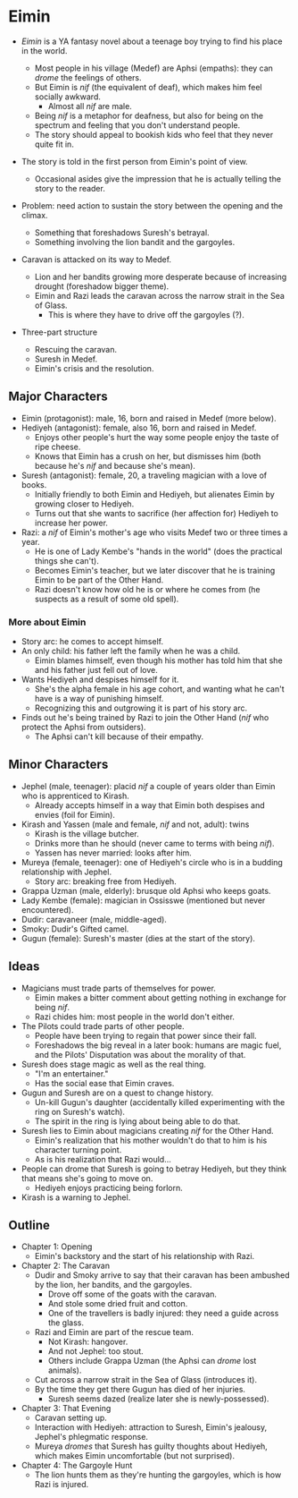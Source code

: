 # Eimin

- *Eimin* is a YA fantasy novel about a teenage boy trying to find his place in the world.
  - Most people in his village (Medef) are Aphsi (empaths): they can *drome* the feelings of others.
  - But Eimin is *nif* (the equivalent of deaf), which makes him feel socially awkward.
    - Almost all *nif* are male.
  - Being *nif* is a metaphor for deafness, but also for being on the spectrum and feeling that you don't understand people.
  - The story should appeal to bookish kids who feel that they never quite fit in.
- The story is told in the first person from Eimin's point of view.
  - Occasional asides give the impression that he is actually telling the story to the reader.

- Problem: need action to sustain the story between the opening and the climax.
  - Something that foreshadows Suresh's betrayal.
  - Something involving the lion bandit and the gargoyles.
- Caravan is attacked on its way to Medef.
  - Lion and her bandits growing more desperate because of increasing drought (foreshadow bigger theme).
  - Eimin and Razi leads the caravan across the narrow strait in the Sea of Glass.
    - This is where they have to drive off the gargoyles (?).
- Three-part structure
  - Rescuing the caravan.
  - Suresh in Medef.
  - Eimin's crisis and the resolution.

## Major Characters

- Eimin (protagonist): male, 16, born and raised in Medef (more below).
- Hediyeh (antagonist): female, also 16, born and raised in Medef.
  - Enjoys other people's hurt the way some people enjoy the taste of ripe cheese.
  - Knows that Eimin has a crush on her, but dismisses him (both because he's *nif* and because she's mean).
- Suresh (antagonist): female, 20, a traveling magician with a love of books.
  - Initially friendly to both Eimin and Hediyeh, but alienates Eimin by growing closer to Hediyeh.
  - Turns out that she wants to sacrifice (her affection for) Hediyeh to increase her power.
- Razi: a *nif* of Eimin's mother's age who visits Medef two or three times a year.
  - He is one of Lady Kembe's "hands in the world" (does the practical things she can't).
  - Becomes Eimin's teacher, but we later discover that he is training Eimin to be part of the Other Hand.
  - Razi doesn't know how old he is or where he comes from (he suspects as a result of some old spell).

### More about Eimin

- Story arc: he comes to accept himself.
- An only child: his father left the family when he was a child.
  - Eimin blames himself, even though his mother has told him that she and his father just fell out of love.
- Wants Hediyeh and despises himself for it.
  - She's the alpha female in his age cohort, and wanting what he can't have is a way of punishing himself.
  - Recognizing this and outgrowing it is part of his story arc.
- Finds out he's being trained by Razi to join the Other Hand (*nif* who protect the Aphsi from outsiders).
  - The Aphsi can't kill because of their empathy.

## Minor Characters

- Jephel (male, teenager): placid *nif* a couple of years older than Eimin who is apprenticed to Kirash.
  - Already accepts himself in a way that Eimin both despises and envies (foil for Eimin).
- Kirash and Yassen (male and female, *nif* and not, adult): twins
  - Kirash is the village butcher.
  - Drinks more than he should (never came to terms with being *nif*).
  - Yassen has never married: looks after him.
- Mureya (female, teenager): one of Hediyeh's circle who is in a budding relationship with Jephel.
  - Story arc: breaking free from Hediyeh.
- Grappa Uzman (male, elderly): brusque old Aphsi who keeps goats.
- Lady Kembe (female): magician in Ossisswe (mentioned but never encountered).
- Dudir: caravaneer (male, middle-aged).
- Smoky: Dudir's Gifted camel.
- Gugun (female): Suresh's master (dies at the start of the story).

## Ideas

- Magicians must trade parts of themselves for power.
  - Eimin makes a bitter comment about getting nothing in exchange for being *nif*.
  - Razi chides him: most people in the world don't either.
- The Pilots could trade parts of other people.
  - People have been trying to regain that power since their fall.
  - Foreshadows the big reveal in a later book: humans are magic fuel, and the Pilots' Disputation was about the morality of that.
- Suresh does stage magic as well as the real thing.
  - "I'm an entertainer."
  - Has the social ease that Eimin craves.
- Gugun and Suresh are on a quest to change history.
  - Un-kill Gugun's daughter (accidentally killed experimenting with the ring on Suresh's watch).
  - The spirit in the ring is lying about being able to do that.
- Suresh lies to Eimin about magicians creating *nif* for the Other Hand.
  - Eimin's realization that his mother wouldn't do that to him is his character turning point.
  - As is his realization that Razi would…
- People can drome that Suresh is going to betray Hediyeh, but they think that means she's going to move on.
  - Hediyeh enjoys practicing being forlorn.
- Kirash is a warning to Jephel.

## Outline

- Chapter 1: Opening
  - Eimin's backstory and the start of his relationship with Razi.
- Chapter 2: The Caravan
  - Dudir and Smoky arrive to say that their caravan has been ambushed by the lion, her bandits, and the gargoyles.
    - Drove off some of the goats with the caravan.
    - And stole some dried fruit and cotton.
    - One of the travellers is badly injured: they need a guide across the glass.
  - Razi and Eimin are part of the rescue team.
    - Not Kirash: hangover.
    - And not Jephel: too stout.
    - Others include Grappa Uzman (the Aphsi can *drome* lost animals).
  - Cut across a narrow strait in the Sea of Glass (introduces it).
  - By the time they get there Gugun has died of her injuries.
    - Suresh seems dazed (realize later she is newly-possessed).
- Chapter 3: That Evening
  - Caravan setting up.
  - Interaction with Hediyeh: attraction to Suresh, Eimin's jealousy, Jephel's phlegmatic response.
  - Mureya *dromes* that Suresh has guilty thoughts about Hediyeh, which makes Eimin uncomfortable (but not surprised).
- Chapter 4: The Gargoyle Hunt
  - The lion hunts them as they're hunting the gargoyles, which is how Razi is injured.

